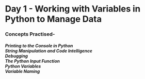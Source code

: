<h1>Day 1 - Working with Variables in Python to Manage Data</h1>
<h3>Concepts Practised-</h3>
<h5>Printing to the Console in Python<br>
String Manipulation and Code Intelligence<br>
Debugging<br>
The Python Input Function<br>
Python Variables<br>
Variable Naming</h5>
